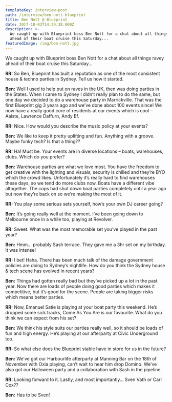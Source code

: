 ```yaml
---
templateKey: interview-post
path: /interview/ben-nott-blueprint
title: Ben Nott @ Blueprint
date: 2017-10-03T14:39:38.000Z
description: >-
  We caught up with Blueprint boss Ben Nott for a chat about all things ravey
  ahead of their boat cruise this Saturday...
featuredImage: /img/ben-nott.jpg
---
```


We caught up with Blueprint boss Ben Nott for a chat about all things ravey ahead of their boat cruise this Saturday...

**RR:** So Ben, Blueprint has built a reputation as one of the most consistent house & techno parties in Sydney. Tell us how it started.

**Ben:** Well I used to help put on raves in the UK, then was doing parties in the States. When I came to Sydney I didn’t really plan to do the same, but one day we decided to do a warehouse party in Marrickville. That was the first Blueprint gig 3 years ago and we’ve done about 100 events since! We now have a really good core of residents at our events which is cool – Aaiste, Lawrence Daffurn, Andy Ef.

**RR:** Nice. How would you describe the music policy at your events?

**Ben:** We like to keep it pretty uplifting and fun. Anything with a groove. Maybe funky tech? Is that a thing??

**RR:** Ha! Must be. Your events are in diverse locations – boats, warehouses, clubs. Which do you prefer?

**Ben:** Warehouse parties are what we love most. You have the freedom to get creative with the lighting and visuals, security is chilled and they’re BYO which the crowd likes. Unfortunately it’s really hard to find warehouses these days, so we tend do more clubs now. Boats have a different vibe altogether. The cops had shut down boat parties completely until a year ago but now they’re back on so we’re making the most of it.

**RR:** You play some serious sets yourself, how’s your own DJ career going?

**Ben:** It’s going really well at the moment. I’ve been going down to Melbourne once in a while too, playing at Revolver.

**RR:** Sweet. What was the most memorable set you’ve played in the past year?

**Ben:** Hmm… probably Sash terrace. They gave me a 3hr set on my birthday. It was intense!

**RR:** I bet! Haha. There has been much talk of the damage government policies are doing to Sydney’s nightlife. How do you think the Sydney house & tech scene has evolved in recent years?

**Ben:** Things had gotten really bad but they’ve picked up a lot in the past year. Now there are loads of people doing good parties which makes it competitive, but it’s good for the scene. People are taking bigger risks which means better parties.

**RR:** Now, Emanuel Satie is playing at your boat party this weekend. He’s dropped some sick tracks, Come As You Are is our favourite. What do you think we can expect from his set?

**Ben:** We think his style suits our parties really well, so it should be loads of fun and high energy. He’s playing at our afterparty at Civic Underground too.

**RR:** So what else does the Blueprint stable have in store for us in the future?

**Ben:** We’ve got our Harbourlife afterparty at Manning Bar on the 18th of November with Oxia playing, can’t wait to hear him drop Domino. We’ve also got our Halloween party and a collaboration with Sash in the pipeline.

**RR:** Looking forward to it. Lastly, and most importantly… Sven Vath or Carl Cox??

**Ben:** Has to be Sven!
